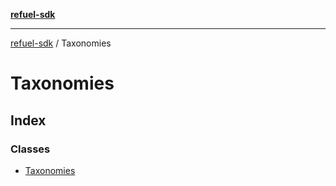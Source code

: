 [**refuel-sdk**](../README.md)

***

[refuel-sdk](../modules.md) / Taxonomies

# Taxonomies

## Index

### Classes

- [Taxonomies](classes/Taxonomies.md)
